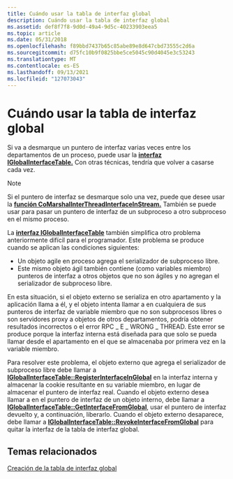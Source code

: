 ```yaml
---
title: Cuándo usar la tabla de interfaz global
description: Cuándo usar la tabla de interfaz global
ms.assetid: def8f7f8-9d0d-49a4-9d5c-40233903eea5
ms.topic: article
ms.date: 05/31/2018
ms.openlocfilehash: f89bbd7437b65c85abe89e8d647cbd73555c2d6a
ms.sourcegitcommit: d75fc10b9f0825bbe5ce5045c90d4045e3c53243
ms.translationtype: MT
ms.contentlocale: es-ES
ms.lasthandoff: 09/13/2021
ms.locfileid: "127073043"
---
```

# <a name="when-to-use-the-global-interface-table"></a>Cuándo usar la tabla de interfaz global

Si va a desmarque un puntero de interfaz varias veces entre los departamentos de un proceso, puede usar la [**interfaz IGlobalInterfaceTable.**](/windows/desktop/api/ObjIdl/nn-objidl-iglobalinterfacetable) Con otras técnicas, tendría que volver a casarse cada vez.

> [!Note]  
> Si el puntero de interfaz se desmarque solo una vez, puede que desee usar la [**función CoMarshalInterThreadInterfaceInStream.**](/windows/desktop/api/combaseapi/nf-combaseapi-comarshalinterthreadinterfaceinstream) También se puede usar para pasar un puntero de interfaz de un subproceso a otro subproceso en el mismo proceso.

 

La [**interfaz IGlobalInterfaceTable**](/windows/desktop/api/ObjIdl/nn-objidl-iglobalinterfacetable) también simplifica otro problema anteriormente difícil para el programador. Este problema se produce cuando se aplican las condiciones siguientes:

-   Un objeto agile en proceso agrega el serializador de subproceso libre.
-   Este mismo objeto ágil también contiene (como variables miembro) punteros de interfaz a otros objetos que no son ágiles y no agregan el serializador de subproceso libre.

En esta situación, si el objeto externo se serializa en otro apartamento y la aplicación llama a él, y el objeto intenta llamar a en cualquiera de sus punteros de interfaz de variable miembro que no son subprocesos libres o son servidores proxy a objetos de otros departamentos, podría obtener resultados incorrectos o el error RPC \_ E \_ WRONG \_ THREAD. Este error se produce porque la interfaz interna está diseñada para que solo se pueda llamar desde el apartamento en el que se almacenaba por primera vez en la variable miembro.

Para resolver este problema, el objeto externo que agrega el serializador de subproceso libre debe llamar a [**IGlobalInterfaceTable::RegisterInterfaceInGlobal**](/windows/win32/api/objidl/nf-objidl-iglobalinterfacetable-registerinterfaceinglobal) en la interfaz interna y almacenar la cookie resultante en su variable miembro, en lugar de almacenar el puntero de interfaz real. Cuando el objeto externo desea llamar a en el puntero de interfaz de un objeto interno, debe llamar a [**IGlobalInterfaceTable::GetInterfaceFromGlobal**](/windows/win32/api/objidl/nf-objidl-iglobalinterfacetable-getinterfacefromglobal), usar el puntero de interfaz devuelto y, a continuación, liberarlo. Cuando el objeto externo desaparece, debe llamar a [**IGlobalInterfaceTable::RevokeInterfaceFromGlobal**](/windows/win32/api/objidl/nf-objidl-iglobalinterfacetable-revokeinterfacefromglobal) para quitar la interfaz de la tabla de interfaz global.

## <a name="related-topics"></a>Temas relacionados

<dl> <dt>

[Creación de la tabla de interfaz global](creating-the-global-interface-table.md)
</dt> </dl>

 

 